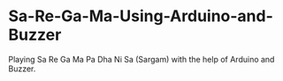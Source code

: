 # Sa-Re-Ga-Ma-Using-Arduino-and-Buzzer
Playing Sa Re Ga Ma Pa Dha Ni Sa (Sargam) with the help of Arduino and Buzzer.
